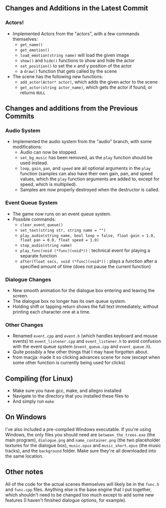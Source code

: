 ## Changes and Additions in the Latest Commit

### Actors!
- Implemented Actors from the "actors", with a few commands themselves:
  - `get_name()`
  - `get_emotion()`
  - `load_emotion(string name)` will load the given image
  - `show()` and `hide()` functions to show and hide the actor
  - `set_position()` to set the x and y position of the actor
  - a `draw()` function that gets called by the scene
- The scene has the following new functions:
  - `add_actor(Actor* actor)`, which adds the given actor to the scene
  - `get_actor(string actor_name)`, which gets the actor if found, or returns `NULL`

## Changes and additions from the Previous Commits

### Audio System
- Implemented the audio system from the "audio" branch, with some modifications:
  - Audio can now be stopped.
  - `set_bg_music` has been removed, as the `play` function should be used instead.
  - `loop`, `gain`, `pan`, and `speed` are all optional arguments in the `play` function (samples can also have their own gain, pan, and speed values, which the `play` function arguments are added to, except for speed, which is multiplied).
  - Samples are now properly destroyed when the destructor is called.

### Event Queue System
- The game now runs on an event queue system.
- Possible commands:
  - `clear_event_queue()`
  - `set_text(string str, string name = "")`
  - `play_audio(string name, bool loop = false, float gain = 1.0, float pan = 0.0, float speed = 1.0)`
  - `stop_audio(string name)`
  - `play_func(void (*func)(void*))` : technical event for playing a separate function
  - `after(float secs, void (*func)(void*))` : plays a function after a specified amount of time (does not pause the current function)

### Dialogue Changes
- New smooth animation for the dialogue box entering and leaving the screen.
- The dialogue box no longer has its own queue system.
- Holding shift or tapping return shows the full text immediately, without printing each character one at a time.

### Other Changes
- Renamed `event.cpp` and `event.h` (which handles keyboard and mouse events) to `event_listener.cpp` and `event_listener.h` to avoid confusion with the event queue system (`event_queue.cpp` and `event_queue.h`).
- Quite possibly a few other things that I may have forgotten about.
- from macjja: made it so clicking advances scene for now (except when some other function is currently being used for clicks)

## Compiling (for Linux)
- Make sure you have gcc, make, and allegro installed
- Navigate to the directory that you installed these files to
- And simply run `make`

## On Windows
I've also included a pre-compiled Windows executable. If you're using Windows, the only files you should need are `between_the_trees.exe` (the main program), `dialogue.png` and `name_container.png` (the two placeholder textures for the dialogue box), `music.opus` and `music_short.opus` (the music tracks), and the `background` folder.
Make sure they're all downloaded into the same location.

## Other notes
All of the code for the actual scenes themselves will likely be in the `func.h` and `func.cpp` files. Anything else is the base engine that I put together, which shouldn't need to be changed too much except to add some new features (I haven't finished dialogue options, for example).
